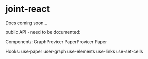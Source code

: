 # joint-react
Docs coming soon...

public API - need to be documented:

Components:
GraphProvider
PaperProvider
Paper

Hooks:
use-paper
user-graph
use-elements
use-links
use-set-cells